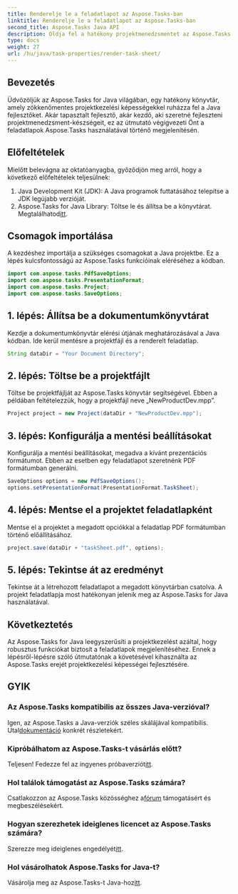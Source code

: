 ```yaml
---
title: Renderelje le a feladatlapot az Aspose.Tasks-ban
linktitle: Renderelje le a feladatlapot az Aspose.Tasks-ban
second_title: Aspose.Tasks Java API
description: Oldja fel a hatékony projektmenedzsmentet az Aspose.Tasks for Java segítségével. A feladatlapok zökkenőmentes megjelenítése. Fedezze fel az átfogó útmutatót most!
type: docs
weight: 27
url: /hu/java/task-properties/render-task-sheet/
---
```

## Bevezetés
Üdvözöljük az Aspose.Tasks for Java világában, egy hatékony könyvtár, amely zökkenőmentes projektkezelési képességekkel ruházza fel a Java fejlesztőket. Akár tapasztalt fejlesztő, akár kezdő, aki szeretné fejleszteni projektmenedzsment-készségeit, ez az útmutató végigvezeti Önt a feladatlapok Aspose.Tasks használatával történő megjelenítésén.
## Előfeltételek
Mielőtt belevágna az oktatóanyagba, győződjön meg arról, hogy a következő előfeltételek teljesülnek:
1. Java Development Kit (JDK): A Java programok futtatásához telepítse a JDK legújabb verzióját.
2.  Aspose.Tasks for Java Library: Töltse le és állítsa be a könyvtárat. Megtalálhatod[itt](https://releases.aspose.com/tasks/java/).
## Csomagok importálása
A kezdéshez importálja a szükséges csomagokat a Java projektbe. Ez a lépés kulcsfontosságú az Aspose.Tasks funkcióinak eléréséhez a kódban.
```java
import com.aspose.tasks.PdfSaveOptions;
import com.aspose.tasks.PresentationFormat;
import com.aspose.tasks.Project;
import com.aspose.tasks.SaveOptions;
```
## 1. lépés: Állítsa be a dokumentumkönyvtárat
Kezdje a dokumentumkönyvtár elérési útjának meghatározásával a Java kódban. Ide kerül mentésre a projektfájl és a renderelt feladatlap.
```java
String dataDir = "Your Document Directory";
```
## 2. lépés: Töltse be a projektfájlt
Töltse be projektfájlját az Aspose.Tasks könyvtár segítségével. Ebben a példában feltételezzük, hogy a projektfájl neve „NewProductDev.mpp”.
```java
Project project = new Project(dataDir + "NewProductDev.mpp");
```
## 3. lépés: Konfigurálja a mentési beállításokat
Konfigurálja a mentési beállításokat, megadva a kívánt prezentációs formátumot. Ebben az esetben egy feladatlapot szeretnénk PDF formátumban generálni.
```java
SaveOptions options = new PdfSaveOptions();
options.setPresentationFormat(PresentationFormat.TaskSheet);
```
## 4. lépés: Mentse el a projektet feladatlapként
Mentse el a projektet a megadott opciókkal a feladatlap PDF formátumban történő előállításához.
```java
project.save(dataDir + "taskSheet.pdf", options);
```
## 5. lépés: Tekintse át az eredményt
Tekintse át a létrehozott feladatlapot a megadott könyvtárban csatolva. A projekt feladatlapja most hatékonyan jelenik meg az Aspose.Tasks for Java használatával.
## Következtetés
Az Aspose.Tasks for Java leegyszerűsíti a projektkezelést azáltal, hogy robusztus funkciókat biztosít a feladatlapok megjelenítéséhez. Ennek a lépésről-lépésre szóló útmutatónak a követésével kihasználta az Aspose.Tasks erejét projektkezelési képességei fejlesztésére.

## GYIK
### Az Aspose.Tasks kompatibilis az összes Java-verzióval?
 Igen, az Aspose.Tasks a Java-verziók széles skálájával kompatibilis. Utal[dokumentáció](https://reference.aspose.com/tasks/java/) konkrét részletekért.
### Kipróbálhatom az Aspose.Tasks-t vásárlás előtt?
 Teljesen! Fedezze fel az ingyenes próbaverziót[itt](https://releases.aspose.com/).
### Hol találok támogatást az Aspose.Tasks számára?
 Csatlakozzon az Aspose.Tasks közösséghez a[fórum](https://forum.aspose.com/c/tasks/15) támogatásért és megbeszélésekért.
### Hogyan szerezhetek ideiglenes licencet az Aspose.Tasks számára?
 Szerezze meg ideiglenes engedélyét[itt](https://purchase.aspose.com/temporary-license/).
### Hol vásárolhatok Aspose.Tasks for Java-t?
 Vásárolja meg az Aspose.Tasks-t Java-hoz[itt](https://purchase.aspose.com/buy).